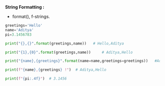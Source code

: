 **String Formatting :**

* format(), f-strings.

```python
greetings='Hello'
name='Aditya'
pi=3.1456783

print("{},{}".format(greetings,name))	# Hello,Aditya

print("{1},{0}".format(greetings,name))		# Aditya,Hello

print("{name},{greetings}".format(name=name,greetings=greetings))	#Aditya,Hello

print(f"{name},{greetings} !")	# Aditya,Hello

print(f"{pi:.4f}")	# 3.1456
```

